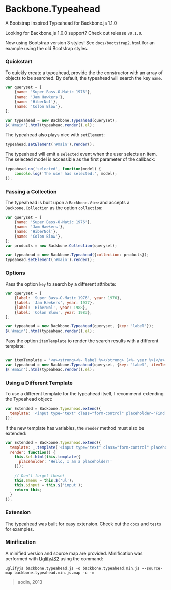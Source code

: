Backbone.Typeahead
==================

A Bootstrap inspired Typeahead for Backbone.js 1.1.0

Looking for Backbone.js 1.0.0 support? Check out release `v0.1.0`.

Now using Bootstrap version 3 styles!
See `docs/bootstrap2.html` for an example using the old Bootstrap styles.

### Quickstart

To quickly create a typeahead, provide the the constructor with an array of objects to be searched. By default, the typeahead will search the key `name`.

```javascript
var queryset = [
    {name: 'Super Bass-O-Matic 1976'},
    {name: 'Jam Hawkers'},
    {name: 'HiberNol'},
    {name: 'Colon Blow'},
];

var typeahead = new Backbone.Typeahead(queryset);
$('#main').html(typeahead.render().el);
```

The typeahead also plays nice with `setElement`:

```javascript
typeahead.setElement('#main').render();
```

The typeahead will emit a `selected` event when the user selects an item. The selected model is accessible as the first parameter of the callback:

```javascript
typeahead.on('selected', function(model) {
    console.log('The user has selected:', model);
});
```


### Passing a Collection

The typeahead is built upon a `Backbone.View` and accepts a `Backbone.Collection` as the option `collection`:

```javascript
var queryset = [
    {name: 'Super Bass-O-Matic 1976'},
    {name: 'Jam Hawkers'},
    {name: 'HiberNol'},
    {name: 'Colon Blow'},
];
var products = new Backbone.Collection(queryset);

var typeahead = new Backbone.Typeahead({collection: products});
typeahead.setElement('#main').render();
```


### Options

Pass the option `key` to search by a different attribute:

```javascript
var queryset = [
    {label: 'Super Bass-O-Matic 1976', year: 1976},
    {label: 'Jam Hawkers', year: 1977},
    {label: 'HiberNol', year: 1988},
    {label: 'Colon Blow', year: 1983},
];

var typeahead = new Backbone.Typeahead(queryset, {key: 'label'});
$('#main').html(typeahead.render().el);
```

Pass the option `itemTemplate` to render the search results with a different template:

```javascript

var itemTemplate = '<a><strong><%- label %></strong> (<%- year %>)</a>';
var typeahead = new Backbone.Typeahead(queryset, {key: 'label', itemTemplate: itemTemplate});
$('#main').html(typeahead.render().el);
```


### Using a Different Template

To use a different template for the typeahead itself, I recommend extending the Typeahead object:

```javascript
var Extended = Backbone.Typeahead.extend({
  template: '<input type="text" class="form-control" placeholder="Find a State!"><ul class="dropdown-menu"></ul>',
});
```

If the new template has variables, the `render` method must also be extended:

```javascript
var Extended = Backbone.Typeahead.extend({
  template: _.template('<input type="text" class="form-control" placeholder="<%- placeholder %>" /><ul class="dropdown-menu"></ul>'),
  render: function() {
    this.$el.html(this.template({
      placeholder: 'Hello, I am a placeholder!'
    }));

    // Don't forget these!
    this.$menu = this.$('ul');
    this.$input = this.$('input');
    return this;
  }
});
```

### Extension

The typeahead was built for easy extension. Check out the `docs` and `tests` for examples.


### Minification

A minified version and source map are provided. Minification was performed with [UglifyJS2](https://github.com/mishoo/UglifyJS2) using the command:

    uglifyjs backbone.typeahead.js -o backbone.typeahead.min.js --source-map backbone.typeahead.min.js.map -c -m


> aodin, 2013
